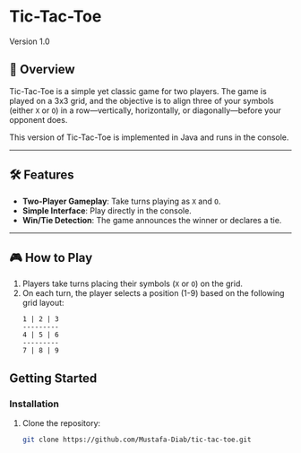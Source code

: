 # Tic-Tac-Toe  

Version 1.0

## 📖 Overview  

Tic-Tac-Toe is a simple yet classic game for two players. The game is played on a 3x3 grid, and the objective is to align three of your symbols (either `X` or `O`) in a row—vertically, horizontally, or diagonally—before your opponent does.  

This version of Tic-Tac-Toe is implemented in Java and runs in the console.  

---

## 🛠️ Features  

- **Two-Player Gameplay**: Take turns playing as `X` and `O`.  
- **Simple Interface**: Play directly in the console.  
- **Win/Tie Detection**: The game announces the winner or declares a tie.  

---

## 🎮 How to Play  

1. Players take turns placing their symbols (`X` or `O`) on the grid.  
2. On each turn, the player selects a position (1-9) based on the following grid layout:  
   ```plaintext  
   1 | 2 | 3  
   ---------  
   4 | 5 | 6  
   ---------  
   7 | 8 | 9  

## Getting Started  

### Installation  

1. Clone the repository:  
   ```bash  
   git clone https://github.com/Mustafa-Diab/tic-tac-toe.git
